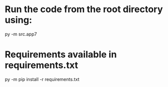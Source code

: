 # Run the code from the root directory using:
py -m src.app7

# Requirements available in requirements.txt
py -m pip install -r requirements.txt
